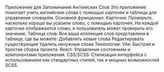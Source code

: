 Приложение для Запоминания Английских Слов
Это приложение помогает учить английские слова с помощью карточек и таблицы для управления словарём.
Основной функционал:
Карточки: Проверьте, насколько хорошо вы усвоили слово, с помощью карточек. На каждой карточке отображается слово, и пользователь может проверить его значение.
Таблица слов: Вся ваша коллекция слов представлена в таблице, где вы можете:
Добавлять новые слова
Редактировать существующие
Удалять ненужные слова
Технологии:
Vite: Быстрая и простая сборка проекта.
React: Управление состоянием и компонентами приложения.
CSS/SCSS: Стилизация интерфейса с использованием как стандартных стилей, так и мощных возможностей SCSS.

